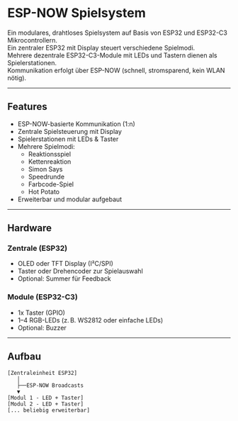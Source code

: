 # ESP-NOW Spielsystem

Ein modulares, drahtloses Spielsystem auf Basis von ESP32 und ESP32-C3 Mikrocontrollern.  
Ein zentraler ESP32 mit Display steuert verschiedene Spielmodi.  
Mehrere dezentrale ESP32-C3-Module mit LEDs und Tastern dienen als Spielerstationen.  
Kommunikation erfolgt über ESP-NOW (schnell, stromsparend, kein WLAN nötig).

---

## Features

- ESP-NOW-basierte Kommunikation (1:n)
- Zentrale Spielsteuerung mit Display
- Spielerstationen mit LEDs & Taster
- Mehrere Spielmodi:
  - Reaktionsspiel
  - Kettenreaktion
  - Simon Says
  - Speedrunde
  - Farbcode-Spiel
  - Hot Potato
- Erweiterbar und modular aufgebaut

---

## Hardware

### Zentrale (ESP32)
- OLED oder TFT Display (I²C/SPI)
- Taster oder Drehencoder zur Spielauswahl
- Optional: Summer für Feedback

### Module (ESP32-C3)
- 1x Taster (GPIO)
- 1–4 RGB-LEDs (z. B. WS2812 oder einfache LEDs)
- Optional: Buzzer

---

## Aufbau

```text
[Zentraleinheit ESP32]
   │
   ├──ESP-NOW Broadcasts
   ▼
[Modul 1 - LED + Taster]
[Modul 2 - LED + Taster]
[... beliebig erweiterbar]

